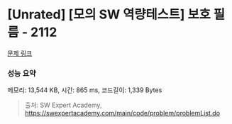 # [Unrated] [모의 SW 역량테스트] 보호 필름 - 2112 

[문제 링크](https://swexpertacademy.com/main/code/problem/problemDetail.do?contestProbId=AV5V1SYKAaUDFAWu) 

### 성능 요약

메모리: 13,544 KB, 시간: 865 ms, 코드길이: 1,339 Bytes



> 출처: SW Expert Academy, https://swexpertacademy.com/main/code/problem/problemList.do